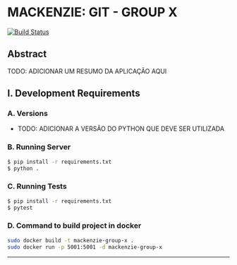 # MACKENZIE: GIT - GROUP X #
[![Build Status](https://travis-ci.org/joemccann/dillinger.svg?branch=master)](https://travis-ci.org/joemccann/dillinger)

## Abstract ##
TODO: ADICIONAR UM RESUMO DA APLICAÇÃO AQUI

## I. Development Requirements ##

### A. Versions ###
 - TODO: ADICIONAR A VERSÃO DO PYTHON QUE DEVE SER UTILIZADA

### B. Running Server ###
```bash
$ pip install -r requirements.txt
$ python .
```

### C. Running Tests ###
```bash
$ pip install -r requirements.txt
$ pytest
```

### D. Command to build project in docker ###
```bash
sudo docker build -t mackenzie-group-x .
sudo docker run -p 5001:5001 -d mackenzie-group-x
```
_______________________________________________________

